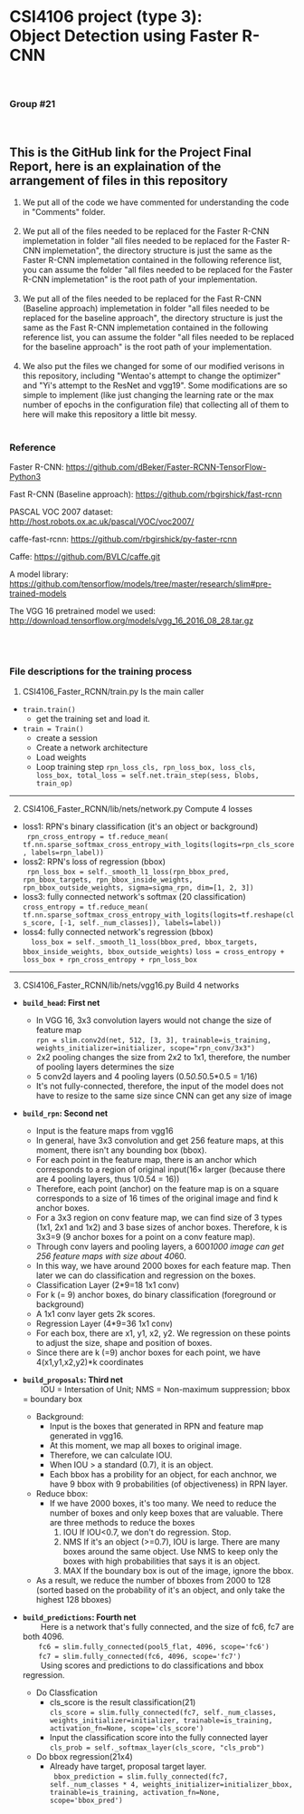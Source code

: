# CSI4106 project (type 3): </br>Object Detection using Faster R-CNN
</br>
<h3>Group #21</h3>
</br>

## This is the GitHub link for the Project Final Report, here is an explaination of the arrangement of files in this repository
1. We put all of the code we have commented for understanding the code in "Comments" folder.</br></br>
2. We put all of the files needed to be replaced for the Faster R-CNN implemetation in folder "all files needed to be replaced for the Faster R-CNN implemetation", the directory structure is just the same as the Faster R-CNN implemetation contained in the following reference list, you can assume the folder "all files needed to be replaced for the Faster R-CNN implemetation" is the root path of your implementation.</br></br>
3. We put all of the files needed to be replaced for the Fast R-CNN (Baseline approach) implemetation in folder "all files needed to be replaced for the baseline approach", the directory structure is just the same as the Fast R-CNN implemetation contained in the following reference list, you can assume the folder "all files needed to be replaced for the baseline approach" is the root path of your implementation.</br></br>
4. We also put the files we changed for some of our modified verisons in this repository, including "Wentao's attempt to change the optimizer" and "Yi's attempt to the ResNet and vgg19". Some modifications are so simple to implement (like just changing the learning rate or the max number of epochs in the configuration file) that collecting all of them to here will make this repository a little bit messy.
</br></br>

### Reference
Faster R-CNN:
https://github.com/dBeker/Faster-RCNN-TensorFlow-Python3

Fast R-CNN (Baseline approach):
https://github.com/rbgirshick/fast-rcnn

PASCAL VOC 2007 dataset:
http://host.robots.ox.ac.uk/pascal/VOC/voc2007/

caffe-fast-rcnn:
https://github.com/rbgirshick/py-faster-rcnn

Caffe:
https://github.com/BVLC/caffe.git

A model library:
https://github.com/tensorflow/models/tree/master/research/slim#pre-trained-models

The VGG 16 pretrained model we used:
http://download.tensorflow.org/models/vgg_16_2016_08_28.tar.gz


</br></br>
### File descriptions for the training process
1. CSI4106_Faster_RCNN/train.py Is the main caller
  + `train.train()` </br>
    + get the training set and load it.
  + `train = Train()` </br>
    + create a session
    + Create a network architecture
    + Load weights
    + Loop training step
                    ` rpn_loss_cls, rpn_loss_box, loss_cls, loss_box, total_loss = self.net.train_step(sess, blobs, train_op) `
  
------
2. CSI4106_Faster_RCNN/lib/nets/network.py Compute 4 losses
  + loss1: RPN's binary classification (it's an object or background)</br>` rpn_cross_entropy = tf.reduce_mean(
                tf.nn.sparse_softmax_cross_entropy_with_logits(logits=rpn_cls_score, labels=rpn_label))`
  + loss2: RPN's loss of regression (bbox)</br>` rpn_loss_box = self._smooth_l1_loss(rpn_bbox_pred, rpn_bbox_targets, rpn_bbox_inside_weights, rpn_bbox_outside_weights, sigma=sigma_rpn, dim=[1, 2, 3])`
  + loss3: fully connected network's softmax (20 classification)</br>`cross_entropy = tf.reduce_mean( tf.nn.sparse_softmax_cross_entropy_with_logits(logits=tf.reshape(cls_score, [-1, self._num_classes]), labels=label))`
  + loss4: fully connected network's regression (bbox)</br>`  loss_box = self._smooth_l1_loss(bbox_pred, bbox_targets, bbox_inside_weights, bbox_outside_weights)`
   `loss = cross_entropy + loss_box + rpn_cross_entropy + rpn_loss_box`

------

3. CSI4106_Faster_RCNN/lib/nets/vgg16.py Build 4 networks
  + __`build_head`: First net__</br>
     + In VGG 16, 3x3 convolution layers would not change the size of feature map</br>`rpn = slim.conv2d(net, 512, [3, 3], trainable=is_training, weights_initializer=initializer, scope="rpn_conv/3x3")`
     + 2x2 pooling changes the size from 2x2 to 1x1, therefore, the number of pooling layers determines the size
     + 5 conv2d layers and 4 pooling layers (0.5*0.5*0.5*0.5 = 1/16)
     + It's not fully-connected, therefore, the input of the model does not have to resize to the same size since CNN can get any size of image

  + __`build_rpn`: Second net__</br>
     + Input is the feature maps from vgg16
     + In general, have 3x3 convolution and get 256 feature maps, at this moment, there isn't any bounding box (bbox).
     + For each point in the feature map, there is an anchor which corresponds to a region of original input(16× larger (because there are 4 pooling layers, thus 1/0.54 = 16))
     + Therefore, each point (anchor) on the feature map is on a square corresponds to a size of 16 times of the original image and find k anchor boxes.
     + For a 3x3 region on conv feature map, we can find size of 3 types (1x1, 2x1 and 1x2) and 3 base sizes of anchor boxes. Therefore, k is 3x3=9 (9 anchor boxes for a point on a conv feature map).
     + Through conv layers and pooling layers, a 600*1000 image can get 256 feature maps with size about 40*60. 
     + In this way, we have around 2000 boxes for each feature map. Then later we can do classification and regression on the boxes.
     + Classification Layer (2*9=18 1x1 conv)
     + For k (= 9) anchor boxes, do binary classification (foreground or background)
     + A 1x1 conv layer gets 2k scores.
     + Regression Layer (4*9=36 1x1 conv)
     + For each box, there are x1, y1, x2, y2. We regression on these points to adjust the size, shape and position of boxes.
     + Since there are k (=9) anchor boxes for each point, we have 4(x1,y1,x2,y2)*k coordinates


  
  + __`build_proposals`: Third net__</br>
     &nbsp; &nbsp; &nbsp; &nbsp; IOU = Intersation of Unit;
     NMS = Non-maximum suppression;
     bbox = boundary box
     + Background:
       + Input is the boxes that generated in RPN and feature map generated in vgg16.
       + At this moment, we map all boxes to original image.
       + Therefore, we can calculate IOU.
       + When IOU > a standard (0.7), it is an object.
       + Each bbox has a probility for an object, for each anchnor, we have 9 bbox with 9 probabilities (of objectiveness) in RPN layer.
     + Reduce bbox:
        + If we have 2000 boxes, it's too many. We need to reduce the number of boxes and only keep boxes that are valuable. There are three methods to reduce the boxes
            1. IOU
                If IOU<0.7, we don't do regression. Stop.
            2. NMS
                If it's an object (>=0.7), IOU is large. There are many boxes around the same object. Use NMS to keep only the boxes with high probabilities that says it is an object.
            3. MAX
                If the boundary box is out of the image, ignore the bbox.
      + As a result, we reduce the number of bboxes from 2000 to 128 (sorted based on the probability of it's an object, and only take the highest 128 bboxes)      
  + __`build_predictions`: Fourth net__</br>
      &nbsp; &nbsp; &nbsp; &nbsp;  Here is a network that's fully connected, and the size of fc6, fc7 are both 4096.</br>&nbsp; &nbsp; &nbsp; &nbsp;`fc6 = slim.fully_connected(pool5_flat, 4096, scope='fc6')`</br>&nbsp; &nbsp; &nbsp; &nbsp;`fc7 = slim.fully_connected(fc6, 4096, scope='fc7')`</br>
      &nbsp; &nbsp; &nbsp; &nbsp; Using scores and predictions to do classifications and bbox regression.
      + Do Classfication 
        + cls_score is the result classification(21)</br> `cls_score = slim.fully_connected(fc7, self._num_classes, weights_initializer=initializer, trainable=is_training, activation_fn=None, scope='cls_score')`</br>
        + Input the classification score into the fully connected layer</br>`cls_prob = self._softmax_layer(cls_score, "cls_prob")`
      + Do bbox regression(21x4)
        + Already have target, proposal target layer.</br>` bbox_prediction = slim.fully_connected(fc7, self._num_classes * 4, weights_initializer=initializer_bbox, trainable=is_training, activation_fn=None, scope='bbox_pred')`


  
